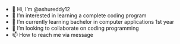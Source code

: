 - 👋 Hi, I’m @ashureddy12
- 👀 I’m interested in learning a complete coding program
- 🌱 I’m currently learning bachelor in computer applications 1st year
- 💞️ I’m looking to collaborate on coding programming
- 📫 How to reach me via message

<!---
ashureddy12/ashureddy12 is a ✨ special ✨ repository because its `README.md` (this file) appears on your GitHub profile.
You can click the Preview link to take a look at your changes.
--->
